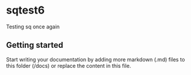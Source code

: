 # sqtest6

Testing sq once again

## Getting started

Start writing your documentation by adding more markdown (.md) files to this
folder (/docs) or replace the content in this file.